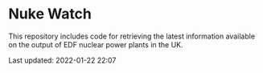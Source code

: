 # Nuke Watch

This repository includes code for retrieving the latest information available on the output of EDF nuclear power plants in the UK.

Last updated: 2022-01-22 22:07